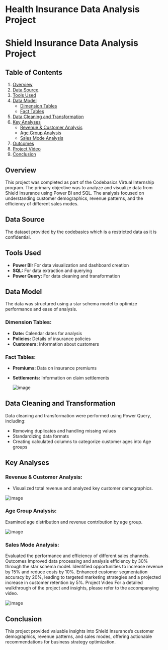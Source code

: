 # Health Insurance Data Analysis Project

# Shield Insurance Data Analysis Project

## Table of Contents
1. [Overview](#overview)
2. [Data Source](#Data-Source).
4. [Tools Used](#tools-used)
5. [Data Model](#data-model)
    - [Dimension Tables](#dimension-tables)
    - [Fact Tables](#fact-tables)
6. [Data Cleaning and Transformation](#data-cleaning-and-transformation)
7. [Key Analyses](#key-analyses)
    - [Revenue & Customer Analysis](#revenue--customer-analysis)
    - [Age Group Analysis](#age-group-analysis)
    - [Sales Mode Analysis](#sales-mode-analysis)
8. [Outcomes](#outcomes)
9. [Project Video](#project-video)
10. [Conclusion](#conclusion)

## Overview
This project was completed as part of the Codebasics Virtual Internship program. The primary objective was to analyze and visualize data from Shield Insurance using Power BI and SQL. The analysis focused on understanding customer demographics, revenue patterns, and the efficiency of different sales modes.

## Data Source
The dataset provided by the codebasics which is a restricted data as it is confidential.

## Tools Used
- **Power BI:** For data visualization and dashboard creation
- **SQL:** For data extraction and querying
- **Power Query:** For data cleaning and transformation

## Data Model
The data was structured using a star schema model to optimize performance and ease of analysis.

### Dimension Tables:
- **Date:** Calendar dates for analysis
- **Policies:** Details of insurance policies
- **Customers:** Information about customers

### Fact Tables:
- **Premiums:** Data on insurance premiums
- **Settlements:** Information on claim settlements

  ![image](https://github.com/vidyamai/Health-Insurance-Analytics/assets/84960322/800aa589-eb59-459e-885c-d6331d5a4239)


## Data Cleaning and Transformation
Data cleaning and transformation were performed using Power Query, including:
- Removing duplicates and handling missing values
- Standardizing data formats
- Creating calculated columns to categorize customer ages into Age groups
  
## Key Analyses
### Revenue & Customer Analysis:
- Visualized total revenue and analyzed key customer demographics.
  
![image](https://github.com/vidyamai/Health-Insurance-Analytics/assets/84960322/f5858d8f-8022-4853-8b8d-5d1bc60f78ec)


### Age Group Analysis:
Examined age distribution and revenue contribution by age group.

![image](https://github.com/vidyamai/Health-Insurance-Analytics/assets/84960322/1d5ddae8-217b-4a43-8993-c2f8b2befb07)


### Sales Mode Analysis:
Evaluated the performance and efficiency of different sales channels.
Outcomes
Improved data processing and analysis efficiency by 30% through the star schema model.
Identified opportunities to increase revenue by 15% and reduce costs by 10%.
Enhanced customer segmentation accuracy by 20%, leading to targeted marketing strategies and a projected increase in customer retention by 5%.
Project Video
For a detailed walkthrough of the project and insights, please refer to the accompanying video.

![image](https://github.com/vidyamai/Health-Insurance-Analytics/assets/84960322/f33270ec-635f-4677-abdb-cb4c0ec6b56c)


## Conclusion
This project provided valuable insights into Shield Insurance’s customer demographics, revenue patterns, and sales modes, offering actionable recommendations for business strategy optimization.
